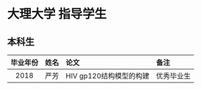 # 大理大学 指导学生

## 本科生

| 毕业年份 | 姓名 | 论文 | 备注 |
| :---: | :---: | :--- | :--- |
| 2018 | 严芳 | HIV gp120结构模型的构建 | 优秀毕业生|
